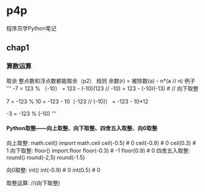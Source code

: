 # p4p 
程序员学Python笔记

## chap1 
### 算数运算
取余 
整点数和浮点数都能取余（p2）
规则 
余数(r) = 被除数(a) - n*(a // n)
例子
'''
-7 = 123 % （-10）
   = 123 - (-10)(123 // -10) 
   = 123 - (-10)(-13) # // 向下取整
 
 7 = -123 % 10
   = -123 - 10（-123 // (-10)）
   = -123 - 10*12
  
 -3 = -123 % (-10)
'''
#### Python取整——向上取整、向下取整、四舍五入取整、向0取整
向上取整: math.ceil()
    import math.ceil
    ceil(-0.5) # 0
    ceil(-0.9) # 0
    ceil(0.3) # 1
向下取整: floor()
    import.floor
    floor(-0.3) # -1
    floor(0.9) # 0
四舍五入取整: round()
    round(-2,5) 
    round(-1.5)

向0取整: int()
    int(-0.9) # 0
    int(0.5) # 0

取整运算: //(向下取整)

